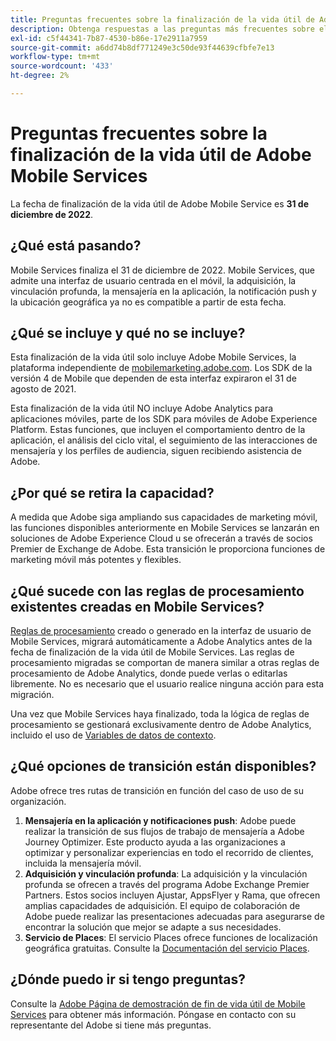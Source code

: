 ```yaml
---
title: Preguntas frecuentes sobre la finalización de la vida útil de Adobe Mobile Services
description: Obtenga respuestas a las preguntas más frecuentes sobre el anuncio de fin de vida útil de Adobe Mobile Services.
exl-id: c5f44341-7b87-4530-b86e-17e2911a7959
source-git-commit: a6dd74b8df771249e3c50de93f44639cfbfe7e13
workflow-type: tm+mt
source-wordcount: '433'
ht-degree: 2%

---
```


# Preguntas frecuentes sobre la finalización de la vida útil de Adobe Mobile Services

La fecha de finalización de la vida útil de Adobe Mobile Service es **31 de diciembre de 2022**.

## ¿Qué está pasando?

Mobile Services finaliza el 31 de diciembre de 2022. Mobile Services, que admite una interfaz de usuario centrada en el móvil, la adquisición, la vinculación profunda, la mensajería en la aplicación, la notificación push y la ubicación geográfica ya no es compatible a partir de esta fecha.

## ¿Qué se incluye y qué no se incluye?

Esta finalización de la vida útil solo incluye Adobe Mobile Services, la plataforma independiente de [mobilemarketing.adobe.com](https://mobilemarketing.adobe.com). Los SDK de la versión 4 de Mobile que dependen de esta interfaz expiraron el 31 de agosto de 2021.

Esta finalización de la vida útil NO incluye Adobe Analytics para aplicaciones móviles, parte de los SDK para móviles de Adobe Experience Platform. Estas funciones, que incluyen el comportamiento dentro de la aplicación, el análisis del ciclo vital, el seguimiento de las interacciones de mensajería y los perfiles de audiencia, siguen recibiendo asistencia de Adobe.

## ¿Por qué se retira la capacidad?

A medida que Adobe siga ampliando sus capacidades de marketing móvil, las funciones disponibles anteriormente en Mobile Services se lanzarán en soluciones de Adobe Experience Cloud u se ofrecerán a través de socios Premier de Exchange de Adobe. Esta transición le proporciona funciones de marketing móvil más potentes y flexibles.

## ¿Qué sucede con las reglas de procesamiento existentes creadas en Mobile Services?

[Reglas de procesamiento](https://experienceleague.adobe.com/docs/analytics/admin/admin-tools/processing-rules/processing-rules.html) creado o generado en la interfaz de usuario de Mobile Services, migrará automáticamente a Adobe Analytics antes de la fecha de finalización de la vida útil de Mobile Services. Las reglas de procesamiento migradas se comportan de manera similar a otras reglas de procesamiento de Adobe Analytics, donde puede verlas o editarlas libremente. No es necesario que el usuario realice ninguna acción para esta migración.

Una vez que Mobile Services haya finalizado, toda la lógica de reglas de procesamiento se gestionará exclusivamente dentro de Adobe Analytics, incluido el uso de [Variables de datos de contexto](https://experienceleague.adobe.com/docs/analytics/implementation/vars/page-vars/contextdata.html?lang=es).

## ¿Qué opciones de transición están disponibles?

Adobe ofrece tres rutas de transición en función del caso de uso de su organización.

1. **Mensajería en la aplicación y notificaciones push**: Adobe puede realizar la transición de sus flujos de trabajo de mensajería a Adobe Journey Optimizer. Este producto ayuda a las organizaciones a optimizar y personalizar experiencias en todo el recorrido de clientes, incluida la mensajería móvil.
1. **Adquisición y vinculación profunda**: La adquisición y la vinculación profunda se ofrecen a través del programa Adobe Exchange Premier Partners. Estos socios incluyen Ajustar, AppsFlyer y Rama, que ofrecen amplias capacidades de adquisición. El equipo de colaboración de Adobe puede realizar las presentaciones adecuadas para asegurarse de encontrar la solución que mejor se adapte a sus necesidades.
1. **Servicio de Places**: El servicio Places ofrece funciones de localización geográfica gratuitas. Consulte la [Documentación del servicio Places](https://experienceleague.adobe.com/docs/places/using/home.html).

## ¿Dónde puedo ir si tengo preguntas?

Consulte la [Adobe Página de demostración de fin de vida útil de Mobile Services](https://spark.adobe.com/page/C6D30y09zaRpD/) para obtener más información. Póngase en contacto con su representante del Adobe si tiene más preguntas.
